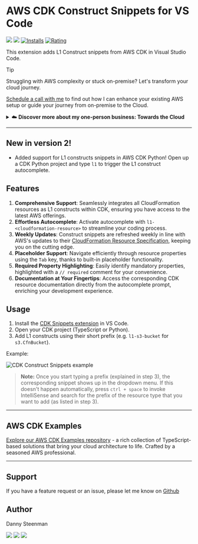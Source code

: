 # AWS CDK Construct Snippets for VS Code

[![](https://img.shields.io/visual-studio-marketplace/v/dannysteenman.cdk-snippets?color=374151&label=Visual%20Studio%20Marketplace&labelColor=000&logo=visual-studio-code&logoColor=0098FF)](https://marketplace.visualstudio.com/items?itemName=dannysteenman.cdk-snippets)
[![](https://img.shields.io/visual-studio-marketplace/v/dannysteenman.cdk-snippets?color=374151&label=Open%20VSX%20Registry&labelColor=000&logo=data:image/svg+xml;base64,PD94bWwgdmVyc2lvbj0iMS4wIiBlbmNvZGluZz0idXRmLTgiPz4KPHN2ZyB2aWV3Qm94PSI0LjYgNSA5Ni4yIDEyMi43IiB4bWxucz0iaHR0cDovL3d3dy53My5vcmcvMjAwMC9zdmciPgogIDxwYXRoIGQ9Ik0zMCA0NC4yTDUyLjYgNUg3LjN6TTQuNiA4OC41aDQ1LjNMMjcuMiA0OS40em01MSAwbDIyLjYgMzkuMiAyMi42LTM5LjJ6IiBmaWxsPSIjYzE2MGVmIi8+CiAgPHBhdGggZD0iTTUyLjYgNUwzMCA0NC4yaDQ1LjJ6TTI3LjIgNDkuNGwyMi43IDM5LjEgMjIuNi0zOS4xem01MSAwTDU1LjYgODguNWg0NS4yeiIgZmlsbD0iI2E2MGVlNSIvPgo8L3N2Zz4=&logoColor=0098FF)](https://open-vsx.org/extension/dannysteenman/cdk-snippets)
[![Installs](https://img.shields.io/visual-studio-marketplace/i/dannysteenman.cdk-snippets 'Currently Installed')](https://marketplace.visualstudio.com/items?itemName=dannysteenman.cdk-snippets)
[![Rating](https://img.shields.io/visual-studio-marketplace/stars/dannysteenman.cdk-snippets)](https://marketplace.visualstudio.com/items?itemName=dannysteenman.cdk-snippets)

This extension adds L1 Construct snippets from AWS CDK in Visual Studio Code.

> [!TIP]
> Struggling with AWS complexity or stuck on-premise? Let's transform your cloud journey.
>
> [Schedule a call with me](https://towardsthecloud.com/contact) to find out how I can enhance your existing AWS setup or guide your journey from on-premise to the Cloud.
>
> <details><summary>☁️ <strong>Discover more about my one-person business: Towards the Cloud</strong></summary>
>
> <br/>
>
> Hi, I'm Danny – AWS expert and founder of [Towards the Cloud](https://towardsthecloud.com). With over a decade of hands-on experience, I specialized myself in deploying well-architected, highly scalable and cost-effective AWS Solutions using Infrastructure as Code (IaC).
>
> #### When you work with me, you're getting a package deal of expertise and personalized service:
>
> - **AWS CDK Proficiency**: I bring deep AWS CDK knowledge to the table, ensuring your infrastructure is not just maintainable and scalable, but also fully automated.
> - **AWS Certified**: [Equipped with 7 AWS Certifications](https://www.credly.com/users/dannysteenman/badges), including DevOps Engineer & Solutions Architect Professional, to ensure best practices across diverse cloud scenarios.
> - **Direct Access**: You work with me, not a team of managers. Expect quick decisions and high-quality work.
> - **Tailored Solutions**: Understanding that no two businesses are alike, I Custom-fit cloud infrastructure for your unique needs.
> - **Cost-Effective**: I'll optimize your AWS spending without cutting corners on performance or security.
> - **Seamless CI/CD**: I'll set up smooth CI/CD processes using GitHub Actions, making changes a breeze through Pull Requests.
>
> *My mission is simple: I'll free you from infrastructure headaches so you can focus on what truly matters – your core business.*
>
> Ready to unlock the full potential of AWS Cloud?
>
> <a href="https://towardsthecloud.com/contact"><img alt="Schedule your call" src="https://img.shields.io/badge/schedule%20your%20call-success.svg?style=for-the-badge"/></a>
> </details>

---

## New in version 2!

- Added support for L1 constructs snippets in AWS CDK Python! Open up a CDK Python project and type `l1` to trigger the L1 construct autocomplete.

## Features

1. **Comprehensive Support**: Seamlessly integrates all CloudFormation resources as L1 constructs within CDK, ensuring you have access to the latest AWS offerings.
2. **Effortless Autocomplete**: Activate autocomplete with `l1-<cloudformation-resource>` to streamline your coding process.
3. **Weekly Updates**: Construct snippets are refreshed weekly in line with AWS's updates to their [CloudFormation Resource Specification](https://docs.aws.amazon.com/AWSCloudFormation/latest/UserGuide/cfn-resource-specification.html), keeping you on the cutting edge.
4. **Placeholder Support**: Navigate efficiently through resource properties using the `Tab` key, thanks to built-in placeholder functionality.
5. **Required Property Highlighting**: Easily identify mandatory properties, highlighted with a `// required` comment for your convenience.
6. **Documentation at Your Fingertips**: Access the corresponding CDK resource documentation directly from the autocomplete prompt, enriching your development experience.

## Usage

1. Install the [CDK Snippets extension](https://marketplace.visualstudio.com/items?itemName=dannysteenman.cdk-snippets) in VS Code.
2. Open your CDK project (TypeScript or Python).
3. Add L1 constructs using their short prefix (e.g. `l1-s3-bucket` for `s3.CfnBucket`).

Example:

![CDK Construct Snippets example](https://raw.githubusercontent.com/dannysteenman/vscode-cdk-snippets/main/images/cdk-snippet-tutorial.gif)

> **Note:** Once you start typing a prefix (explained in step 3), the corresponding snippet shows up in the dropdown menu. If this doesn't happen automatically, press `ctrl + space` to invoke IntelliSense and search for the prefix of the resource type that you want to add (as listed in step 3).

---
## AWS CDK Examples

[Explore our AWS CDK Examples repository](https://github.com/dannysteenman/aws-cdk-examples) - a rich collection of TypeScript-based solutions that bring your cloud architecture to life. Crafted by a seasoned AWS professional.

---
## Support

If you have a feature request or an issue, please let me know on [Github](https://github.com/dannysteenman/vscode-cdk-snippets/issues)

## Author

Danny Steenman

[![](https://img.shields.io/badge/LinkedIn-0077B5?style=for-the-badge&logo=linkedin&logoColor=white)](https://www.linkedin.com/in/dannysteenman)
[![](https://img.shields.io/badge/X-000000?style=for-the-badge&logo=x&logoColor=white)](https://twitter.com/dannysteenman)
[![](https://img.shields.io/badge/GitHub-2b3137?style=for-the-badge&logo=github&logoColor=white)](https://github.com/dannysteenman)
